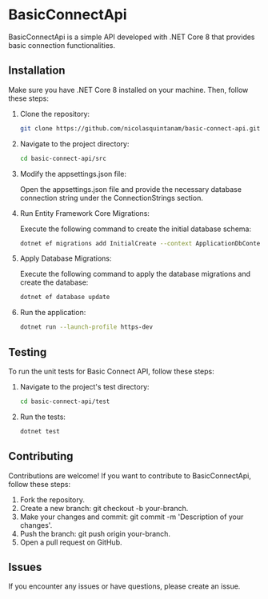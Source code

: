 # BasicConnectApi

BasicConnectApi is a simple API developed with .NET Core 8 that provides basic connection functionalities.

## Installation

Make sure you have .NET Core 8 installed on your machine. Then, follow these steps:

1. Clone the repository:

   ```bash
   git clone https://github.com/nicolasquintanam/basic-connect-api.git
   ```

2. Navigate to the project directory:

   ```bash
   cd basic-connect-api/src
   ```

3. Modify the appsettings.json file:

   Open the appsettings.json file and provide the necessary database connection string under the ConnectionStrings section.

4. Run Entity Framework Core Migrations:

   Execute the following command to create the initial database schema:

   ```bash
   dotnet ef migrations add InitialCreate --context ApplicationDbContext
   ```

5. Apply Database Migrations:

   Execute the following command to apply the database migrations and create the database:

   ```bash
   dotnet ef database update
   ```

6. Run the application:

   ```bash
   dotnet run --launch-profile https-dev
   ```

## Testing

To run the unit tests for Basic Connect API, follow these steps:

1. Navigate to the project's test directory:

   ```bash
   cd basic-connect-api/test
   ```

2. Run the tests:
   ```bash
   dotnet test
   ```

## Contributing

Contributions are welcome! If you want to contribute to BasicConnectApi, follow these steps:

1. Fork the repository.
2. Create a new branch: git checkout -b your-branch.
3. Make your changes and commit: git commit -m 'Description of your changes'.
4. Push the branch: git push origin your-branch.
5. Open a pull request on GitHub.

## Issues

If you encounter any issues or have questions, please create an issue.

```

```
